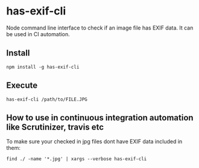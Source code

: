 # has-exif-cli
Node command line interface to check if an image file has EXIF data. It can be used in CI automation.

## Install

`npm install -g has-exif-cli`

## Execute

`has-exif-cli /path/to/FILE.JPG`

## How to use in continuous integration automation like Scrutinizer, travis etc
To make sure your checked in jpg files dont have EXIF data included in them:

`find ./ -name '*.jpg' | xargs --verbose has-exif-cli`

